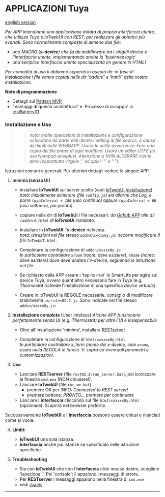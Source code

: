 
#  APPLICAZIONI Tuya 
[english version](https://github.com/msillano/IoTwebUI/blob/main/APP/README.md)

_Per APP intendiamo una applicazione dotata di propria interfaccia utente, che utilizza Tuya e IoTwebUI con REST, per realizzare gli obiettivi più svariati._
_Sono normalmente composte di almeno due file:_
* _una MACRO (**x-device**) che fa da middleware tra i singoli device e l'interfaccia utente, implementando anche la 'businnes logic'_
* _una semplice interfaccia utente specializzata (in genere in HTML)_

_Per comodità di uso li abbiamo separati in questa dir: in fase di installazione i file vanno copiati nelle dir 'addon/' e 'html/' della vostra installazione._  

**Note di programmazione**<br>

* Dettagli sul [Pattern MVP](https://github.com/msillano/IoTwebUI/blob/main/html/clima01-leggimi.md#pattern-mvp) 
* "Vantaggi di questa architettura" e 'Processo di sviluppo' in [testBattery01](https://github.com/msillano/IoTwebUI/blob/main/addon/TestBattery01_leggimi.pdf)

### Installazione e Uso
>>_nota: molte operazioni di installazione e configurazione richiedono da parte dell'utente l'editing di file source, a causa dei limiti delle WEBBAPP. Usare le solite avvertenze: Fare una copia del file prima di ogni modifica. Usare un editor UTF8 (io uso Notepad-plusplus). Attenzione a NON ALTERARE niente altro (soprattutto virgole ',' ed apici '"' e "`")._

Istruzioni comuni e generali. Per ulteriori dettagli vedere le singole APP.

1. **minima (senza UI)**
   * installare **IoTwebUI** sul server scelto (vedi [IoTwebUI installazione](https://github.com/msillano/IoTwebUI/blob/main/LEGGIMI22.md#installazione))<br>
   _nota: inizialmente eliminare (file `config.js`) sia allarmi che Log, e porre `tuyaInterval = 180` (uso continuo) oppure  `tuyaInterval = 60` (uso saltuario, più pronto)._

   * copiare nella dir di **IoTwebUI** i file necessari: _da [Github APP](https://github.com/msillano/IoTwebUI/tree/main/APP) alle dir `/addon` e `/html` di **IoTwebUI** installato._

   * Installare in **IoTwebUI** l'**x-device** richiesta.<br> 
    _nota: istruzioni nel file stesso  `addon/xxxxx0y.js`: occorre modificare il file `IoTwebUI.html`._

   * Completare la configurazione di  `addon/xxxxx0y.js`<br>
   _In particolare controllare `xroom` (room: deve esistere), `xhome` (home: deve esistere) dove deve andare l'x-device, seguendo le istruzione nel file._<br>
   
    * Se richiesto dalla APP creare i 'tap-to-run' in SmartLife per agire sui device Tuya, ovvero quant'altro necessario fare in Tuya (e.g. _Thermostat_ richiede l'installazione di una specifica _device virtuale_).

    * Creare in  IoTwebUI le REGOLE necessarie, consiglio di modificare stabilmente `usrrules02.2.js`. Sono indicate nel file stesso `addon/xxxxx0y.js`:      

2. **Installazione completa** (User Inteface)
   _Alcune APP funzionano perfettamente senza UI (e.g. Thermostat) per altre l'UI è insispensabile_
   
   * Oltre all'installazione 'minima', installare [RESTserver](https://github.com/msillano/IoTwebUI/blob/main/RESTserver/LEGGIMI-REST22.md#installazione-e-configurazione)
   
   * Completare la configurazione di  `html/xxxxxx0y.html`<br> _In particolare controllare x_term (nome del x-device, cioè `xname`, usato nella REGOLA di lancio. V. sopra ed eventuali parametri e customizzazioni._
     
3. **Uso**

   * Lanciare **RESTserver** (file `rest02.2\run_server.bat`), poi iconizzare la finestra  `cmd.exe` (NON chiudere!).
   * Lanciare **IoTwebUI** (file `run_me.bat`) 
      * premere OK per  _INFO: Connected to REST server!_
      * premere bottone: _PRONTO... premere per continuare_
   * Lanciare l'**interfaccia** cliccando sul file  `html\xxxxxx0y.html` (opzionale). Si aprirà nel browser preferito.   

Successivamente **IoTwebUI** e l'**interfaccia** possono essere chiusi e rilanciati come si vuole.

4. **Limiti:** 
   * **IoTwebUI** una sola istanza.
   * **interfaccia** anche più istanze se specificato nelle istruzioni specifiche.
    
5. **Troubleshooting** 
   * Sia con **IoTwebUI** che con l'**interfaccia** click mouse destro, scegliere 'ispeziona..'. Poi 'console': lì appaiono i messaggi di errore.
   * Per  **RESTserver**  i messaggi appaiono nella finestra di `cmd.exe`   
   *  vedi [issues](https://github.com/msillano/IoTwebUI/issues).

<hr>

